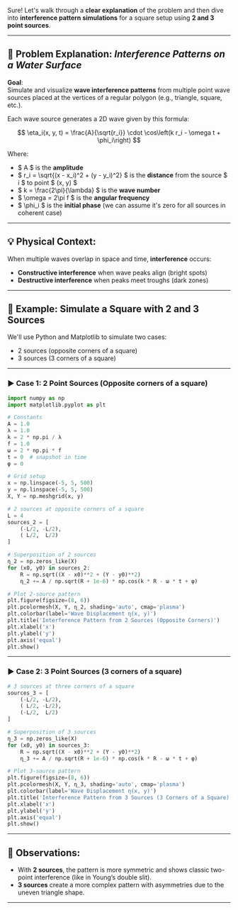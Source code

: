 Sure! Let's walk through a **clear explanation** of the problem and then dive into **interference pattern simulations** for a square setup using **2 and 3 point sources**.

---

## 📝 Problem Explanation: *Interference Patterns on a Water Surface*

**Goal**:  
Simulate and visualize **wave interference patterns** from multiple point wave sources placed at the vertices of a regular polygon (e.g., triangle, square, etc.).

Each wave source generates a 2D wave given by this formula:

$$
\eta_i(x, y, t) = \frac{A}{\sqrt{r_i}} \cdot \cos\left(k r_i - \omega t + \phi_i\right)
$$

Where:  
- $ A $ is the **amplitude**  
- $ r_i = \sqrt{(x - x_i)^2 + (y - y_i)^2} $ is the **distance** from the source $ i $ to point $ (x, y) $  
- $ k = \frac{2\pi}{\lambda} $ is the **wave number**  
- $ \omega = 2\pi f $ is the **angular frequency**  
- $ \phi_i $ is the **initial phase** (we can assume it's zero for all sources in coherent case)

---

## 💡 Physical Context:
When multiple waves overlap in space and time, **interference** occurs:
- **Constructive interference** when wave peaks align (bright spots)
- **Destructive interference** when peaks meet troughs (dark zones)

---

## 🧪 Example: Simulate a Square with 2 and 3 Sources

We'll use Python and Matplotlib to simulate two cases:
- 2 sources (opposite corners of a square)
- 3 sources (3 corners of a square)

---

### ▶ Case 1: **2 Point Sources** (Opposite corners of a square)

```python
import numpy as np
import matplotlib.pyplot as plt

# Constants
A = 1.0
λ = 1.0
k = 2 * np.pi / λ
f = 1.0
ω = 2 * np.pi * f
t = 0  # snapshot in time
φ = 0

# Grid setup
x = np.linspace(-5, 5, 500)
y = np.linspace(-5, 5, 500)
X, Y = np.meshgrid(x, y)

# 2 sources at opposite corners of a square
L = 4
sources_2 = [
    (-L/2, -L/2),
    ( L/2,  L/2)
]

# Superposition of 2 sources
η_2 = np.zeros_like(X)
for (x0, y0) in sources_2:
    R = np.sqrt((X - x0)**2 + (Y - y0)**2)
    η_2 += A / np.sqrt(R + 1e-6) * np.cos(k * R - ω * t + φ)

# Plot 2-source pattern
plt.figure(figsize=(8, 6))
plt.pcolormesh(X, Y, η_2, shading='auto', cmap='plasma')
plt.colorbar(label='Wave Displacement η(x, y)')
plt.title('Interference Pattern from 2 Sources (Opposite Corners)')
plt.xlabel('x')
plt.ylabel('y')
plt.axis('equal')
plt.show()
```

---

### ▶ Case 2: **3 Point Sources** (3 corners of a square)

```python
# 3 sources at three corners of a square
sources_3 = [
    (-L/2, -L/2),
    ( L/2, -L/2),
    (-L/2,  L/2)
]

# Superposition of 3 sources
η_3 = np.zeros_like(X)
for (x0, y0) in sources_3:
    R = np.sqrt((X - x0)**2 + (Y - y0)**2)
    η_3 += A / np.sqrt(R + 1e-6) * np.cos(k * R - ω * t + φ)

# Plot 3-source pattern
plt.figure(figsize=(8, 6))
plt.pcolormesh(X, Y, η_3, shading='auto', cmap='plasma')
plt.colorbar(label='Wave Displacement η(x, y)')
plt.title('Interference Pattern from 3 Sources (3 Corners of a Square)')
plt.xlabel('x')
plt.ylabel('y')
plt.axis('equal')
plt.show()
```

---

## 🔎 Observations:
- With **2 sources**, the pattern is more symmetric and shows classic two-point interference (like in Young’s double slit).
- **3 sources** create a more complex pattern with asymmetries due to the uneven triangle shape.

---

